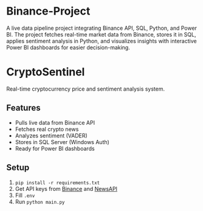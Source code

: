 # Binance-Project
A live data pipeline project integrating Binance API, SQL, Python, and Power BI. The project fetches real-time market data from Binance, stores it in SQL, applies sentiment analysis in Python, and visualizes insights with interactive Power BI dashboards for easier decision-making.

# CryptoSentinel

Real-time cryptocurrency price and sentiment analysis system.

## Features
- Pulls live data from Binance API
- Fetches real crypto news
- Analyzes sentiment (VADER)
- Stores in SQL Server (Windows Auth)
- Ready for Power BI dashboards

## Setup
1. `pip install -r requirements.txt`
2. Get API keys from [Binance](https://binance.com) and [NewsAPI](https://newsapi.org)
3. Fill `.env`
4. Run `python main.py`